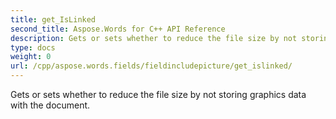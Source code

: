 ```yaml
---
title: get_IsLinked
second_title: Aspose.Words for C++ API Reference
description: Gets or sets whether to reduce the file size by not storing graphics data with the document. 
type: docs
weight: 0
url: /cpp/aspose.words.fields/fieldincludepicture/get_islinked/
---
```


Gets or sets whether to reduce the file size by not storing graphics data with the document. 

